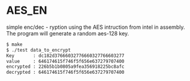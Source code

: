 # AES_EN
simple enc/dec - ryption using the AES intruction from intel in assembly.
The program will generate a random aes-128 key.
```bash
$ make
$ ./test data_to_encrypt
Key       : dc182d37666032776660327766603277
value     : 646174615f746f5f656e637279707400
encrypted : 226b5b1b0805a9fea356918225bc8afc
decrypted : 646174615f746f5f656e637279707400
```

